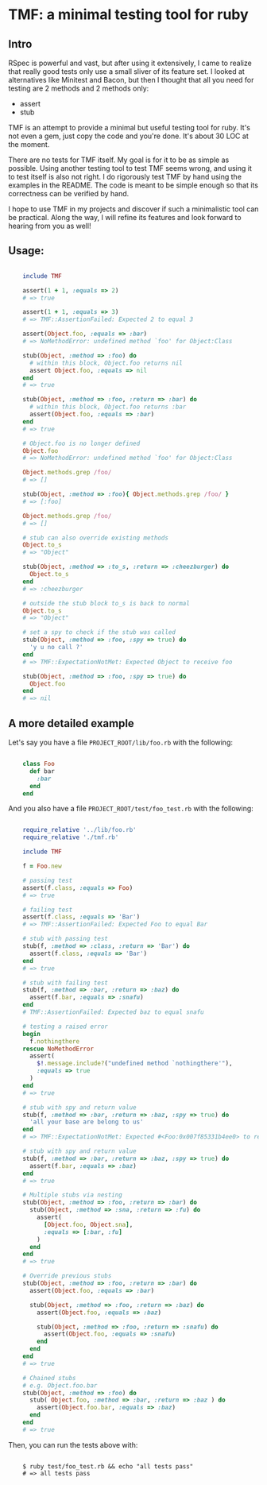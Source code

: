 # TMF: a minimal testing tool for ruby

## Intro

RSpec is powerful and vast, but after using it extensively, I came to realize that really good tests only use a small sliver of its feature set. I looked at alternatives like Minitest and Bacon, but then I thought that all you need for testing are 2 methods and 2 methods only:

* assert
* stub

TMF is an attempt to provide a minimal but useful testing tool for ruby. It's not even a gem, just copy the code and you're done. It's about 30 LOC at the moment.

There are no tests for TMF itself. My goal is for it to be as simple as possible. Using another testing tool to test TMF seems wrong, and using it to test itself is also not right. I do rigorously test TMF by hand using the examples in the README. The code is meant to be simple enough so that its correctness can be verified by hand.

I hope to use TMF in my projects and discover if such a minimalistic tool can be practical. Along the way, I will refine its features and look forward to hearing from you as well!

## Usage:

```ruby

    include TMF

    assert(1 + 1, :equals => 2)
    # => true

    assert(1 + 1, :equals => 3)
    # => TMF::AssertionFailed: Expected 2 to equal 3

    assert(Object.foo, :equals => :bar)
    # => NoMethodError: undefined method `foo' for Object:Class

    stub(Object, :method => :foo) do
      # within this block, Object.foo returns nil
      assert Object.foo, :equals => nil
    end
    # => true

    stub(Object, :method => :foo, :return => :bar) do
      # within this block, Object.foo returns :bar
      assert(Object.foo, :equals => :bar)
    end
    # => true

    # Object.foo is no longer defined
    Object.foo
    # => NoMethodError: undefined method `foo' for Object:Class

    Object.methods.grep /foo/
    # => []

    stub(Object, :method => :foo){ Object.methods.grep /foo/ }
    # => [:foo]

    Object.methods.grep /foo/
    # => []

    # stub can also override existing methods
    Object.to_s
    # => "Object"

    stub(Object, :method => :to_s, :return => :cheezburger) do
      Object.to_s
    end
    # => :cheezburger

    # outside the stub block to_s is back to normal
    Object.to_s
    # => "Object"

    # set a spy to check if the stub was called
    stub(Object, :method => :foo, :spy => true) do
      'y u no call ?'
    end
    # => TMF::ExpectationNotMet: Expected Object to receive foo

    stub(Object, :method => :foo, :spy => true) do
      Object.foo
    end
    # => nil
```

## A more detailed example

Let's say you have a file `PROJECT_ROOT/lib/foo.rb` with the following:

```ruby

    class Foo
      def bar
        :bar
      end
    end
```

And you also have a file `PROJECT_ROOT/test/foo_test.rb` with the following:

```ruby

    require_relative '../lib/foo.rb'
    require_relative './tmf.rb'

    include TMF

    f = Foo.new

    # passing test
    assert(f.class, :equals => Foo)
    # => true

    # failing test
    assert(f.class, :equals => 'Bar')
    # => TMF::AssertionFailed: Expected Foo to equal Bar

    # stub with passing test
    stub(f, :method => :class, :return => 'Bar') do
      assert(f.class, :equals => 'Bar')
    end
    # => true

    # stub with failing test
    stub(f, :method => :bar, :return => :baz) do
      assert(f.bar, :equals => :snafu)
    end
    # TMF::AssertionFailed: Expected baz to equal snafu

    # testing a raised error
    begin
      f.nothingthere
    rescue NoMethodError
      assert(
        $!.message.include?("undefined method `nothingthere'"),
        :equals => true
      )
    end
    # => true

    # stub with spy and return value
    stub(f, :method => :bar, :return => :baz, :spy => true) do
      'all your base are belong to us'
    end
    # => TMF::ExpectationNotMet: Expected #<Foo:0x007f85331b4ee0> to receive bar

    # stub with spy and return value
    stub(f, :method => :bar, :return => :baz, :spy => true) do
      assert(f.bar, :equals => :baz)
    end
    # => true

    # Multiple stubs via nesting
    stub(Object, :method => :foo, :return => :bar) do
      stub(Object, :method => :sna, :return => :fu) do
        assert(
          [Object.foo, Object.sna],
          :equals => [:bar, :fu]
        )
      end
    end
    # => true

    # Override previous stubs
    stub(Object, :method => :foo, :return => :bar) do
      assert(Object.foo, :equals => :bar)

      stub(Object, :method => :foo, :return => :baz) do
        assert(Object.foo, :equals => :baz)

        stub(Object, :method => :foo, :return => :snafu) do
          assert(Object.foo, :equals => :snafu)
        end
      end
    end
    # => true

    # Chained stubs
    # e.g. Object.foo.bar
    stub(Object, :method => :foo) do
      stub( Object.foo, :method => :bar, :return => :baz ) do
        assert(Object.foo.bar, :equals => :baz)
      end
    end
    # => true
```

Then, you can run the tests above with:

```shell

    $ ruby test/foo_test.rb && echo "all tests pass"
    # => all tests pass
```